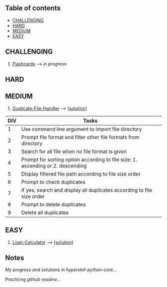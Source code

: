 Table of contents
---

  * [CHALLENGING](#challenging)
  * [HARD](#hard)
  * [MEDIUM](#medium)
  * [EASY](#easy)

CHALLENGING
---
  1. [Flashcards](https://hyperskill.org/projects/127?track=2) --> *in progress*

HARD
---

MEDIUM
---
  1. [Duplicate-File-Handler](https://hyperskill.org/projects/176?track=2) --> [[solution]](https://github.com/ahsanyusob/hyperskill-python-core/blob/main/medium/Duplicate-File-Handler/handler.py)

| DIV | Tasks |
| --- | --- |
| 1 | Use command line argument to import file directory |
| 2 | Prompt file format and filter other file formats from directory |
| 3 | Search for all file when no file format is given |
| 4 | Prompt for sorting option according to file size: 1. ascending or 2. descending |
| 5 | Display filtered file path according to file size order |
| 6 | Prompt to check duplicates |
| 7 | If yes, search and display all duplicates according to file size order |
| 8 | Prompt to delete duplicates |
| 9 | Delete all duplicates |

EASY
---
1. [Loan-Calculator](https://hyperskill.org/projects/90?track=2) --> [[solution]](https://github.com/ahsanyusob/hyperskill-python-core/blob/main/easy/Loan-Calculator/loancalc.py)

Notes
---
*My progress and solutions in hyperskill-python-core...*

*Practicing github readme...*
